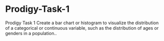 # Prodigy-Task-1
Prodigy Task 1   Create a bar chart or histogram to visualize the distribution of a categorical or continuous variable, such as the distribution of ages or genders in a population..
